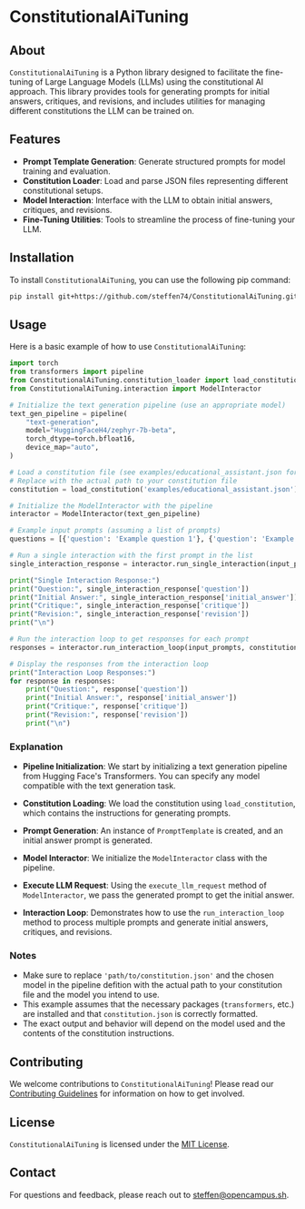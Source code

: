 # ConstitutionalAiTuning

## About

`ConstitutionalAiTuning` is a Python library designed to facilitate the fine-tuning of Large Language Models (LLMs) using the constitutional AI approach. This library provides tools for generating prompts for initial answers, critiques, and revisions, and includes utilities for managing different constitutions the LLM can be trained on.

## Features

- **Prompt Template Generation**: Generate structured prompts for model training and evaluation.
- **Constitution Loader**: Load and parse JSON files representing different constitutional setups.
- **Model Interaction**: Interface with the LLM to obtain initial answers, critiques, and revisions.
- **Fine-Tuning Utilities**: Tools to streamline the process of fine-tuning your LLM.

## Installation

To install `ConstitutionalAiTuning`, you can use the following pip command:

```bash
pip install git+https://github.com/steffen74/ConstitutionalAiTuning.git

```

## Usage

Here is a basic example of how to use `ConstitutionalAiTuning`:

```python
import torch
from transformers import pipeline
from ConstitutionalAiTuning.constitution_loader import load_constitution
from ConstitutionalAiTuning.interaction import ModelInteractor

# Initialize the text generation pipeline (use an appropriate model)
text_gen_pipeline = pipeline(
    "text-generation",
    model="HuggingFaceH4/zephyr-7b-beta",
    torch_dtype=torch.bfloat16,
    device_map="auto",
)

# Load a constitution file (see examples/educational_assistant.json for an example)
# Replace with the actual path to your constitution file
constitution = load_constitution('examples/educational_assistant.json')

# Initialize the ModelInteractor with the pipeline
interactor = ModelInteractor(text_gen_pipeline)

# Example input prompts (assuming a list of prompts)
questions = [{'question': 'Example question 1'}, {'question': 'Example question 2'}]

# Run a single interaction with the first prompt in the list
single_interaction_response = interactor.run_single_interaction(input_prompts, constitution, prompt_index=0)

print("Single Interaction Response:")
print("Question:", single_interaction_response['question'])
print("Initial Answer:", single_interaction_response['initial_answer'])
print("Critique:", single_interaction_response['critique'])
print("Revision:", single_interaction_response['revision'])
print("\n")

# Run the interaction loop to get responses for each prompt
responses = interactor.run_interaction_loop(input_prompts, constitution)

# Display the responses from the interaction loop
print("Interaction Loop Responses:")
for response in responses:
    print("Question:", response['question'])
    print("Initial Answer:", response['initial_answer'])
    print("Critique:", response['critique'])
    print("Revision:", response['revision'])
    print("\n")
```

### Explanation

- **Pipeline Initialization**: We start by initializing a text generation pipeline from Hugging Face's Transformers. You can specify any model compatible with the text generation task.

- **Constitution Loading**: We load the constitution using `load_constitution`, which contains the instructions for generating prompts.

- **Prompt Generation**: An instance of `PromptTemplate` is created, and an initial answer prompt is generated.

- **Model Interactor**: We initialize the `ModelInteractor` class with the pipeline.

- **Execute LLM Request**: Using the `execute_llm_request` method of `ModelInteractor`, we pass the generated prompt to get the initial answer.

- **Interaction Loop**: Demonstrates how to use the `run_interaction_loop` method to process multiple prompts and generate initial answers, critiques, and revisions.

### Notes

- Make sure to replace `'path/to/constitution.json'` and the chosen model in the pipeline defition with the actual path to your constitution file and the model you intend to use.
- This example assumes that the necessary packages (`transformers`, etc.) are installed and that `constitution.json` is correctly formatted.
- The exact output and behavior will depend on the model used and the contents of the constitution instructions.

## Contributing

We welcome contributions to `ConstitutionalAiTuning`! Please read our [Contributing Guidelines](CONTRIBUTING.md) for information on how to get involved.

## License

`ConstitutionalAiTuning` is licensed under the [MIT License](LICENSE).

## Contact

For questions and feedback, please reach out to [steffen@opencampus.sh](mailto:steffen@opencampus.sh).
